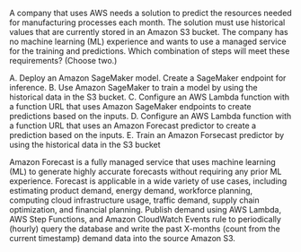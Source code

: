 A company that uses AWS needs a solution to predict the resources needed for manufacturing processes each month. The solution must use historical values that are currently stored in an Amazon S3 bucket. The company has no machine learning (ML) experience and wants to use a managed service for the training and predictions. Which combination of steps will meet these requirements? (Choose two.) 

A. Deploy an Amazon SageMaker model. Create a SageMaker endpoint for inference. 
B. Use Amazon SageMaker to train a model by using the historical data in the S3 bucket. 
C. Configure an AWS Lambda function with a function URL that uses Amazon SageMaker endpoints to create predictions based on the inputs. 
D. Configure an AWS Lambda function with a function URL that uses an Amazon Forecast predictor to create a prediction based on the inputs. 
E. Train an Amazon Forsecast predictor by using the historical data in the S3 bucket

Amazon Forecast is a fully managed service that uses machine learning (ML) to generate highly accurate forecasts without requiring any prior ML experience. Forecast is applicable in a wide variety of use cases, including estimating product demand, energy demand, workforce planning, computing cloud infrastructure usage, traffic demand, supply chain optimization, and financial planning.
Publish demand using AWS Lambda, AWS Step Functions, and Amazon CloudWatch Events rule to periodically (hourly) query the database and write the past X-months (count from the current timestamp) demand data into the source Amazon S3.